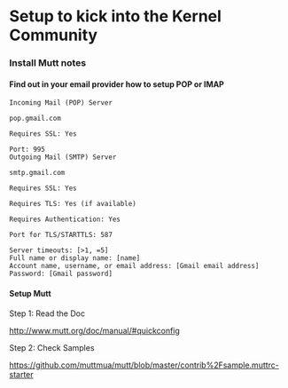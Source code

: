 # Setup to kick into the Kernel Community

### Install Mutt notes

#### Find out in your email provider how to setup POP or IMAP

```
Incoming Mail (POP) Server 	

pop.gmail.com

Requires SSL: Yes

Port: 995
Outgoing Mail (SMTP) Server 	

smtp.gmail.com

Requires SSL: Yes

Requires TLS: Yes (if available)

Requires Authentication: Yes

Port for TLS/STARTTLS: 587

Server timeouts: [>1, =5]
Full name or display name: [name]
Account name, username, or email address: [Gmail email address]
Password: [Gmail password]
```

#### Setup Mutt

Step 1: Read the Doc

http://www.mutt.org/doc/manual/#quickconfig


Step 2: Check Samples

https://github.com/muttmua/mutt/blob/master/contrib%2Fsample.muttrc-starter


